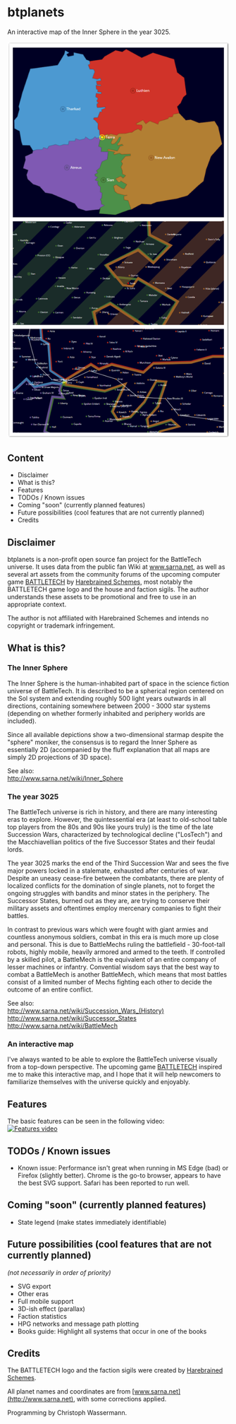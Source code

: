 # btplanets
An interactive map of the Inner Sphere in the year 3025.

<img src="img/screenshots/collage.png" />

## Content
- Disclaimer
- What is this?
- Features
- TODOs / Known issues
- Coming "soon" (currently planned features)
- Future possibilities (cool features that are not currently planned)
- Credits

## Disclaimer
btplanets is a non-profit open source fan project for the BattleTech universe. It uses data from the public
fan Wiki at www.sarna.net, as well as several art assets from the community forums of the upcoming computer
game [BATTLETECH](https://community.battletechgame.com/forums) by [Harebrained Schemes](http://harebrained-schemes.com/),
most notably the BATTLETECH game logo and the house and faction sigils. The author understands these assets
to be promotional and free to use in an appropriate context.

The author is not affiliated with Harebrained Schemes and intends no copyright or trademark infringement.

## What is this?

### The Inner Sphere
The Inner Sphere is the human-inhabited part of space in the science fiction universe of BattleTech. It is
described to be a spherical region centered on the Sol system and extending roughly 500 light years outwards in all
directions, containing somewhere between 2000 - 3000 star systems (depending on whether formerly inhabited and
periphery worlds are included).

Since all available depictions show a two-dimensional starmap despite the "sphere" moniker, the consensus is to regard
the Inner Sphere as essentially 2D (accompanied by the fluff explanation that all maps are simply 2D projections
of 3D space).

See also:  
http://www.sarna.net/wiki/Inner_Sphere

### The year 3025
The BattleTech universe is rich in history, and there are many interesting eras to explore. However, the quintessential
era (at least to old-school table top players from the 80s and 90s like yours truly) is the time of the late
Succession Wars, characterized by technological decline ("LosTech") and the Macchiavellian politics of the five
Successor States and their feudal lords.

The year 3025 marks the end of the Third Succession War and sees the five major powers locked in a stalemate, exhausted
after centuries of war. Despite an uneasy cease-fire between the combatants, there are plenty of localized conflicts
for the domination of single planets, not to forget the ongoing struggles with bandits and minor states in the periphery.
The Successor States, burned out as they are, are trying to conserve their military assets and oftentimes employ
mercenary companies to fight their battles.

In contrast to previous wars which were fought with giant armies and countless anonymous soldiers, combat in this era is
much more up close and personal. This is due to BattleMechs ruling the battlefield - 30-foot-tall robots, highly
mobile, heavily armored and armed to the teeth. If controlled by a skilled pilot, a BattleMech is the equivalent of an
entire company of lesser machines or infantry. Convential wisdom says that the best way to combat a BattleMech is another
BattleMech, which means that most battles consist of a limited number of Mechs fighting each other to decide the
outcome of an entire conflict.

See also:  
http://www.sarna.net/wiki/Succession_Wars_(History)  
http://www.sarna.net/wiki/Successor_States  
http://www.sarna.net/wiki/BattleMech

### An interactive map
I've always wanted to be able to explore the BattleTech universe visually from a top-down perspective. The upcoming game [BATTLETECH](http://battletechgame.com/) inspired me to make this interactive map, and I hope that it will help newcomers to
familiarize themselves with the universe quickly and enjoyably.

## Features
The basic features can be seen in the following video:  
[![Features video](http://img.youtube.com/vi/3AD8RVQdKq8/0.jpg)](http://www.youtube.com/watch?v=3AD8RVQdKq8)

## TODOs / Known issues
- Known issue: Performance isn't great when running in MS Edge (bad) or Firefox (slightly better). Chrome is the go-to
    browser, appears to have the best SVG support. Safari has been reported to run well.

## Coming "soon" (currently planned features)
- State legend (make states immediately identifiable)

## Future possibilities (cool features that are not currently planned)
_(not necessarily in order of priority)_  
- SVG export
- Other eras
- Full mobile support
- 3D-ish effect (parallax)
- Faction statistics
- HPG networks and message path plotting
- Books guide: Highlight all systems that occur in one of the books

## Credits
The BATTLETECH logo and the faction sigils were created by [Harebrained Schemes](http://www.harebrained-schemes.com).

All planet names and coordinates are from [www.sarna.net](http://www.sarna.net), with some corrections applied.

Programming by Christoph Wassermann.
